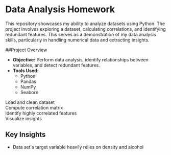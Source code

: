 # Data Analysis Homework  

This repository showcases my ability to analyze datasets using Python. The project involves exploring a dataset, calculating correlations, and identifying redundant features. This serves as a demonstration of my data analysis skills, particularly in handling numerical data and extracting insights.  

##Project Overview  
  
- **Objective:** Perform data analysis, identify relationships between variables, and detect redundant features.  
- **Tools Used:**  
  - Python
  - Pandas
  - NumPy
  - Seaborn

Load and clean dataset  
Compute correlation matrix  
Identify highly correlated features  
Visualize insights  

## Key Insights  

- Data set's target variable heavily relies on density and alcohol
